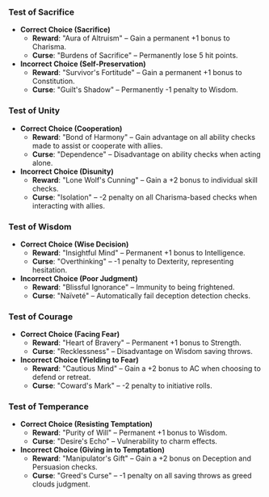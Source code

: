 ### Test of Sacrifice

- **Correct Choice (Sacrifice)**
    - **Reward**: "Aura of Altruism" – Gain a permanent +1 bonus to Charisma.
    - **Curse**: "Burdens of Sacrifice" – Permanently lose 5 hit points.
- **Incorrect Choice (Self-Preservation)**
    - **Reward**: "Survivor's Fortitude" – Gain a permanent +1 bonus to Constitution.
    - **Curse**: "Guilt's Shadow" – Permanently -1 penalty to Wisdom.

### Test of Unity

- **Correct Choice (Cooperation)**
    - **Reward**: "Bond of Harmony" – Gain advantage on all ability checks made to assist or cooperate with allies.
    - **Curse**: "Dependence" – Disadvantage on ability checks when acting alone.
- **Incorrect Choice (Disunity)**
    - **Reward**: "Lone Wolf's Cunning" – Gain a +2 bonus to individual skill checks.
    - **Curse**: "Isolation" – -2 penalty on all Charisma-based checks when interacting with allies.

### Test of Wisdom

- **Correct Choice (Wise Decision)**
    - **Reward**: "Insightful Mind" – Permanent +1 bonus to Intelligence.
    - **Curse**: "Overthinking" – -1 penalty to Dexterity, representing hesitation.
- **Incorrect Choice (Poor Judgment)**
    - **Reward**: "Blissful Ignorance" – Immunity to being frightened.
    - **Curse**: "Naïveté" – Automatically fail deception detection checks.

### Test of Courage

- **Correct Choice (Facing Fear)**
    - **Reward**: "Heart of Bravery" – Permanent +1 bonus to Strength.
    - **Curse**: "Recklessness" – Disadvantage on Wisdom saving throws.
- **Incorrect Choice (Yielding to Fear)**
    - **Reward**: "Cautious Mind" – Gain a +2 bonus to AC when choosing to defend or retreat.
    - **Curse**: "Coward's Mark" – -2 penalty to initiative rolls.

### Test of Temperance

- **Correct Choice (Resisting Temptation)**
    - **Reward**: "Purity of Will" – Permanent +1 bonus to Wisdom.
    - **Curse**: "Desire's Echo" – Vulnerability to charm effects.
- **Incorrect Choice (Giving in to Temptation)**
    - **Reward**: "Manipulator's Gift" – Gain a +2 bonus on Deception and Persuasion checks.
    - **Curse**: "Greed's Curse" – -1 penalty on all saving throws as greed clouds judgment.